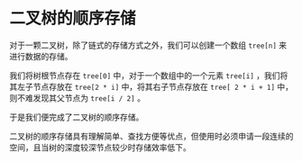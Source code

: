 # 二叉树的顺序存储

对于一颗二叉树，除了链式的存储方式之外，我们可以创建一个数组 `tree[n]` 来进行数据的存储。

我们将树根节点存在 `tree[0]` 中，对于一个数组中的一个元素 `tree[i]` ，我们将其左子节点存放在 `tree[2 * i]` 中，将其右子节点存放在 `tree[ 2 * i + 1]` 中，则不难发现其父节点为 `tree[i / 2]` 。

于是我们便完成了二叉树的顺序存储。

二叉树的顺序存储具有理解简单、查找方便等优点，但使用时必须申请一段连续的空间，且当树的深度较深节点较少时存储效率低下。